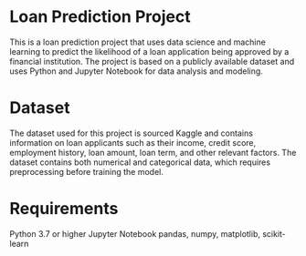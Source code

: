 # Loan Prediction Project
This is a loan prediction project that uses data science and machine learning to predict the likelihood of a loan application being approved by a financial institution. The project is based on a publicly available dataset and uses Python and Jupyter Notebook for data analysis and modeling.

# Dataset
The dataset used for this project is sourced Kaggle and contains information on loan applicants such as their income, credit score, employment history, loan amount, loan term, and other relevant factors. The dataset contains both numerical and categorical data, which requires preprocessing before training the model.

# Requirements
Python 3.7 or higher
Jupyter Notebook
pandas, numpy, matplotlib, scikit-learn
